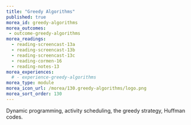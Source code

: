 ```yaml
---
title: "Greedy Algorithms"
published: true
morea_id: greedy-algorithms
morea_outcomes:
 - outcome-greedy-algorithms
morea_readings:
  - reading-screencast-13a
  - reading-screencast-13b
  - reading-screencast-13c
  - reading-cormen-16
  - reading-notes-13
morea_experiences:
  # - experience-greedy-algorithms
morea_type: module
morea_icon_url: /morea/130.greedy-algorithms/logo.png
morea_sort_order: 130
---
```


Dynamic programming, activity scheduling, the greedy strategy, Huffman codes.
